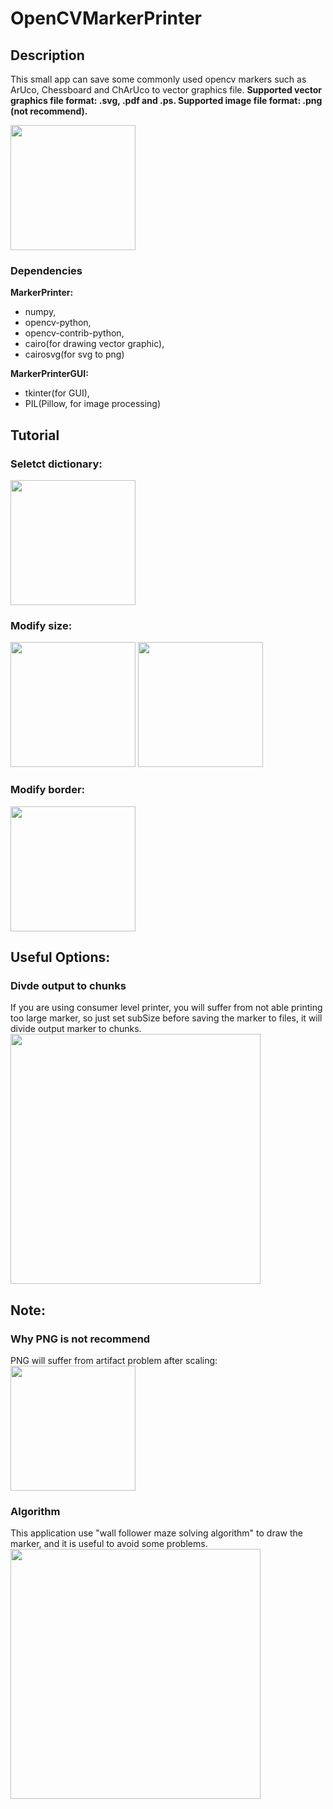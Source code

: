 # OpenCVMarkerPrinter

## Description
This small app can save some commonly used opencv markers such as ArUco, Chessboard and ChArUco to vector graphics file. **Supported vector graphics file format: .svg, .pdf and .ps. Supported image file format: .png (not recommend).**

<img src="https://user-images.githubusercontent.com/6807005/64227508-64453c80-cf16-11e9-8a96-3b962e094956.jpg" height="200" />

### Dependencies
**MarkerPrinter:**  
  * numpy,  
  * opencv-python,  
  * opencv-contrib-python,  
  * cairo(for drawing vector graphic),  
  * cairosvg(for svg to png)  

**MarkerPrinterGUI:**  
  * tkinter(for GUI),  
  * PIL(Pillow, for image processing)  

## Tutorial
### Seletct dictionary:
<img src="https://user-images.githubusercontent.com/6807005/64227509-64453c80-cf16-11e9-9304-7cbbc87eb00f.jpg" height="200" />

### Modify size:
<img src="https://user-images.githubusercontent.com/6807005/64227510-64ddd300-cf16-11e9-8aff-c6e33bdd1ac6.jpg" height="200" />  
<img src="https://user-images.githubusercontent.com/6807005/64227512-64ddd300-cf16-11e9-8ceb-bc3f848cb7e9.jpg" height="200" />

### Modify border:
<img src="https://user-images.githubusercontent.com/6807005/64227515-64ddd300-cf16-11e9-9fc8-149aa3630284.jpg" height="200" />

## Useful Options:
### Divde output to chunks
If you are using consumer level printer, you will suffer from not able printing too large marker, so just set subSize before saving the marker to files, it will divide output marker to chunks.
<img src="https://user-images.githubusercontent.com/6807005/64241240-df6a1b00-cf35-11e9-9f13-7bda31046728.jpg" height="400" />

## Note:
### Why PNG is not recommend
PNG will suffer from artifact problem after scaling:
<img src="https://user-images.githubusercontent.com/6807005/64232240-2a7b3280-cf24-11e9-80e1-2390d97146f1.jpg" height="200" />

### Algorithm
This application use "wall follower maze solving algorithm" to draw the marker, and it is useful to avoid some problems.
<img src="https://user-images.githubusercontent.com/6807005/64232926-8a260d80-cf25-11e9-9b92-eec447395c9a.jpg" height="400" />

